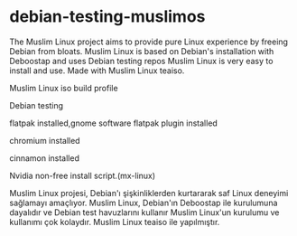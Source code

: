 # debian-testing-muslimos

The Muslim Linux project aims to provide pure Linux experience by freeing Debian from bloats. Muslim Linux is based on Debian's installation with Deboostap and uses Debian testing repos Muslim Linux is very easy to install and use. Made with Muslim Linux teaiso.


Muslim Linux iso build profile

Debian testing

flatpak installed,gnome software flatpak plugin installed

chromium installed

cinnamon installed

Nvidia non-free install script.(mx-linux)



Muslim Linux projesi, Debian'ı şişkinliklerden kurtararak saf Linux deneyimi sağlamayı amaçlıyor. Muslim Linux, Debian'ın Deboostap ile kurulumuna dayalıdır ve Debian test havuzlarını kullanır Muslim Linux'un kurulumu ve kullanımı çok kolaydır. Muslim Linux teaiso ile yapılmıştır.
